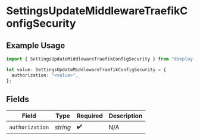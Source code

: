 # SettingsUpdateMiddlewareTraefikConfigSecurity

## Example Usage

```typescript
import { SettingsUpdateMiddlewareTraefikConfigSecurity } from "dokploy-sdk/models/operations";

let value: SettingsUpdateMiddlewareTraefikConfigSecurity = {
  authorization: "<value>",
};
```

## Fields

| Field              | Type               | Required           | Description        |
| ------------------ | ------------------ | ------------------ | ------------------ |
| `authorization`    | *string*           | :heavy_check_mark: | N/A                |